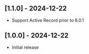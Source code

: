 ## [1.1.0] - 2024-12-22

- Support Active Record prior to 8.0.1

## [1.0.0] - 2024-12-22

- Initial release
